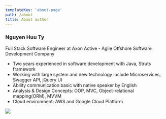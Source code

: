 ```yaml
---
templateKey: 'about-page'
path: /about
title: About author
---
```

### Nguyen Huu Ty

Full Stack Software Engineer at Axon Active - Agile Offshore Software Development Company
- Two years experienced in software development with Java, Struts framework
- Working with large system and new technology include Microservices, Swagger API, jQuery UI
- Ability communication basic with native speaker by English
- Analysis & Design Concepts: OOP, MVC, Object-relational mapping(ORM), MVVM
- Cloud environment: AWS and Google Cloud Platform

![](/img/avatar.jpg)
